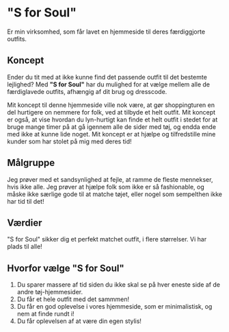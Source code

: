 # "S for Soul"
Er min virksomhed, som får lavet en hjemmeside til deres færdiggjorte outfits.

## Koncept
Ender du tit med at ikke kunne find det passende outfit til det bestemte lejlighed? Med 
**"S for Soul"**  har du mulighed for at vælge mellem alle de færdiglavede outfits, afhængig af dit brug og dresscode. 

Mit koncept til denne hjemmeside ville nok være, at gør shoppingturen en del hurtigere on nemmere for folk, ved at tilbyde et helt outfit. Mit koncept er også, at vise hvordan du lyn-hurtigt kan finde et helt outfit i stedet for at bruge mange timer på at gå igennem alle de sider med tøj, og endda ende med ikke at kunne lide noget. Mit koncept er at hjælpe og tilfredstille mine kunder som har stolet på mig med deres tid!

## Målgruppe
Jeg prøver med et sandsynlighed at fejle, at ramme de fleste mennekser, hvis ikke alle. Jeg prøver at hjælpe folk som ikke er så fashionable, og måske ikke særlige gode til at matche tøjet, eller nogel som sempelthen ikke har tid til det! 

## Værdier
"S for Soul" sikker dig et perfekt matchet outfit, i flere størrelser. Vi har plads til alle! 


## Hvorfor vælge "S for Soul"
1. Du sparer massere af tid siden du ikke skal se på hver eneste side af de andre tøj-hjemmesider.
2. Du får et hele outfit med det sammmen!
3. Du får en god oplevelse i vores hjemmeside, som er minimalistisk, og nem at finde rundt i!
4. Du får oplevelsen af at være din egen stylis!


